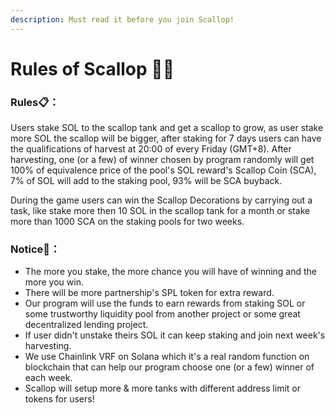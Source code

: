 ```yaml
---
description: Must read it before you join Scallop!
---
```


# Rules of Scallop 👩‍🏫

### Rules📋**：**

Users stake SOL to the scallop tank and get a scallop to grow, as user stake more SOL the scallop will be bigger, after staking for 7 days users can have the qualifications of harvest at 20:00 of every Friday \(GMT+8\). After harvesting,  one \(or a few\) of winner chosen by program randomly will get 100% of equivalence price of the pool's SOL reward's Scallop Coin \(SCA\),  7% of SOL will add to the staking pool, 93% will be SCA buyback.

During the game users can win the Scallop Decorations by carrying out a task, like stake more then 10 SOL in the scallop tank for a month or stake more than 1000 SCA on the staking pools for two weeks.

### Notice🔎**：**

* The more you stake, the more chance you will have of winning and the more you win.
* There will be more partnership's SPL token for extra reward.
* Our program will use the funds to earn rewards from staking SOL or some trustworthy liquidity pool from another project or some great decentralized lending project.
* If user didn't unstake theirs SOL it can keep staking and join next week's harvesting.
* We use Chainlink VRF on Solana which it's a real random function on blockchain that can help our program choose one \(or a few\) winner of each week.     
* Scallop will setup more & more tanks with different address limit or tokens for users!



